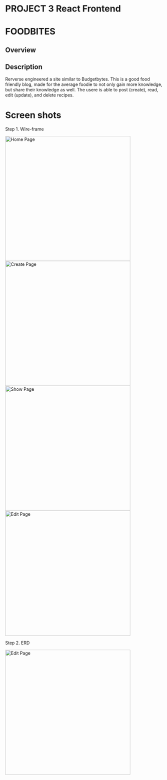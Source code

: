 # PROJECT 3 **React Frontend**
# FOODBITES

## **Overview**
## Description

Rerverse engineered a site similar to Budgetbytes. This is a good food friendly blog, made for the average foodie to not only gain more knowledge, but share their knowledge as well. The usere is able to post (create),  read, edit (update), and delete recipes.

# Screen shots

 Step 1. Wire-frame
 
 <img width="400" alt="Home Page" src="https://i.imgur.com/nu0EM5X.png">
 <img width="400" alt="Create Page" src="https://i.imgur.com/pODmmH0.png">
 <img width="400" alt="Show Page" src="https://i.imgur.com/KGUSWz1.png">
 <img width="400" alt="Edit Page" src="https://i.imgur.com/gkUZ0v2.png">

Step 2. ERD

<img width="400" alt="Edit Page" src="https://i.imgur.com/qP3LHJk.png">